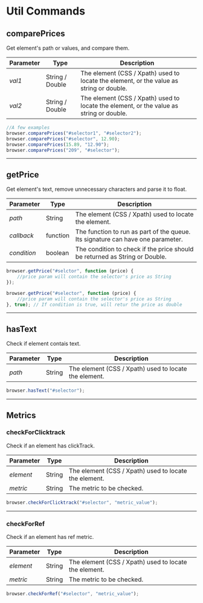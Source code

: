 # Util Commands

## comparePrices
Get element's path or values, and compare them.

Parameter | Type | Description
--- | --- | ---
*val1* | String / Double | The element (CSS / Xpath) used to locate the element, or the value as string or double.
*val2* | String / Double | The element (CSS / Xpath) used to locate the element, or the value as string or double.

```javascript
//A few examples
browser.comparePrices("#selector1", "#selector2");
browser.comparePrices("#selector", 12.90);
browser.comparePrices(15.89, "12.90");
browser.comparePrices("209", "#selector");
```

---

## getPrice
Get element's text, remove unnecessary characters and parse it to float.

Parameter | Type | Description
--- | --- | ---
*path* | String | The element (CSS / Xpath) used to locate the element.
*callback* | function | The function to run as part of the queue. Its signature can have one parameter.
*condition* | boolean | The condition to check if the price should be returned as String or Double.

```javascript
browser.getPrice("#selctor", function (price) {
    //price param will contain the selector's price as String
});

browser.getPrice("#selector", function (price) {
    //price param will contain the selector's price as String
}, true); // If condition is true, will retur the price as double
```

---

## hasText
Check if element contais text.

Parameter | Type | Description
--- | --- | ---
*path* | String | The element (CSS / Xpath) used to locate the element.

```javascript
browser.hasText("#selector");
```

---

## Metrics
### checkForClicktrack
Check if an element has clickTrack.

Parameter | Type | Description
--- | --- | ---
*element* | String | The element (CSS / Xpath) used to locate the element.
*metric* | String | The metric to be checked.

```javascript
browser.checkForClicktrack("#selector", "metric_value");
```

---

### checkForRef
Check if an element has ref metric.

Parameter | Type | Description
--- | --- | ---
*element* | String | The element (CSS / Xpath) used to locate the element.
*metric* | String | The metric to be checked.

```javascript
browser.checkForRef("#selector", "metric_value");
```